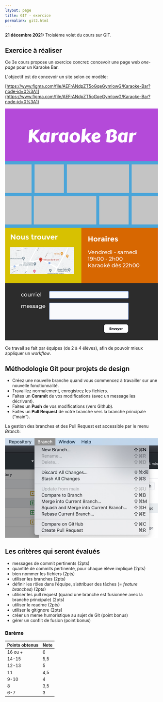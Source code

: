 ```yaml
---
layout: page
title: GIT - exercice
permalink: git2.html
---
```


**21 décembre 2021:** Troisième volet du cours sur GIT.

## Exercice à réaliser

Ce 3e cours propose un exercice concret: concevoir une page web *one-page* pour un Karaoke Bar.

L'objectif est de concevoir un site selon ce modèle:

[https://www.figma.com/file/AEFrANdpZT5oGqeGymIowG/Karaoke-Bar?node-id=0%3A1](https://www.figma.com/file/AEFrANdpZT5oGqeGymIowG/Karaoke-Bar?node-id=0%3A1)

![](img/karaoke-model.png)

Ce travail se fait par équipes (de 2 à 4 élèves), afin de pouvoir mieux appliquer un *workflow*.

## Méthodologie Git pour projets de design

- Créez une nouvelle branche quand vous commencez à travailler sur une nouvelle fonctionnalité.
- Travaillez normalement, enregistrez les fichiers.
- Faites un **Commit** de vos modifications (avec un message les décrivant).
- Faites un **Push** de vos modifications (vers Github).
- Faites un **Pull Request** de votre branche vers la branche principale (“main”).

La gestion des branches et des Pull Request est accessible par le menu *Branch*:

![](img/git/menu-branch.jpg)

## Les critères qui seront évalués

- messages de commit pertinents (2pts)
- quantité de commits pertinente, pour chaque élève impliqué (2pts)
- bien nommer les fichiers (2pts)
- utiliser les branches (2pts)
- définir les rôles dans l’équipe, s’attribuer des tâches (= *feature branches*) (2pts)
- utiliser les pull request (quand une branche est fusionnée avec la branche principale) (2pts)
- utiliser le readme (2pts)
- utiliser le gitignore (2pts)
- créer un meme humoristique au sujet de Git (point bonus)
- gérer un conflit de fusion (point bonus)

### Barème

| Points obtenus      | Note |
|:------------------- |:---- |
| 16 ou +             | 6    |
| 14-15               | 5,5  |
| 12-13               | 5    |
| 11                  | 4,5  |
| 9-10                | 4    |
| 8                   | 3,5  |
| 6-7                 | 3    |